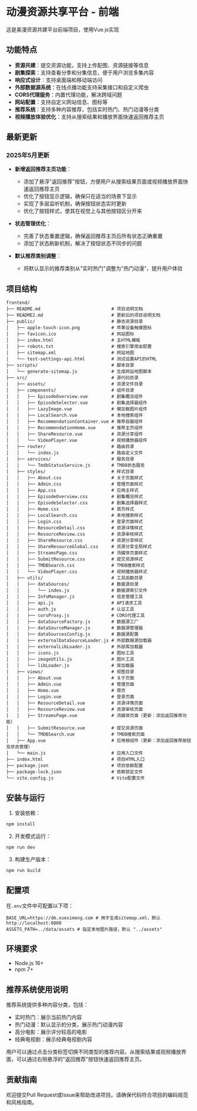 # 动漫资源共享平台 - 前端

这是美漫资源共建平台前端项目，使用Vue.js实现

## 功能特点

- **资源共建**：提交资源功能，支持上传配图、资源链接等信息
- **剧集探索**：支持查看分季和分集信息，便于用户浏览多集内容
- **响应式设计**：支持桌面端和移动端访问
- **外部数据源系统**：在线点播功能支持采集接口和自定义爬虫
- **CORS代理服务**：内置代理功能，解决跨域问题
- **网站配置**：支持自定义网站信息、图标等
- **推荐系统**：支持多种内容推荐，包括实时热门、热门动漫等分类
- **视频播放体验优化**：支持从搜索结果和播放界面快速返回推荐主页

## 最新更新

### 2025年5月更新

- **新增返回推荐主页功能**：
  - 添加了悬浮"返回推荐"按钮，方便用户从搜索结果页面或视频播放界面快速返回推荐主页
  - 优化了按钮显示逻辑，确保只在适当的场景下显示
  - 实现了多层监听机制，确保按钮状态实时更新
  - 优化了按钮样式，使其在视觉上与其他按钮区分开来

- **状态管理优化**：
  - 完善了状态重置逻辑，确保返回推荐主页后所有状态正确重置
  - 添加了状态刷新机制，解决了按钮状态不同步的问题

- **默认推荐类别调整**：
  - 将默认显示的推荐类别从"实时热门"调整为"热门动漫"，提升用户体验

## 项目结构

```
frontend/
├── README.md                           # 项目说明文档
├── README2.md                          # 更新后的项目说明文档
├── public/                             # 静态资源目录
│   ├── apple-touch-icon.png            # 苹果设备触摸图标
│   ├── favicon.ico                     # 网站图标
│   ├── index.html                      # 主HTML模板
│   ├── robots.txt                      # 搜索引擎爬虫配置
│   ├── sitemap.xml                     # 网站地图
│   └── test-settings-api.html          # 测试设置API的HTML
├── scripts/                            # 脚本目录
│   └── generate-sitemap.js             # 生成网站地图脚本
├── src/                                # 源代码目录
│   ├── assets/                         # 资源文件目录
│   ├── components/                     # 组件目录
│   │   ├── EpisodeOverview.vue         # 剧集概览组件
│   │   ├── EpisodeSelector.vue         # 剧集选择器组件
│   │   ├── LazyImage.vue               # 懒加载图片组件
│   │   ├── LocalSearch.vue             # 本地搜索组件
│   │   ├── RecommendationContainer.vue # 推荐容器组件
│   │   ├── RecommendationHome.vue      # 推荐主页组件
│   │   ├── ShareResource.vue           # 资源分享组件
│   │   └── VideoPlayer.vue             # 视频播放器组件
│   ├── router/                         # 路由目录
│   │   └── index.js                    # 路由定义文件
│   ├── services/                       # 服务目录
│   │   └── TmdbStatusService.js        # TMDB状态服务
│   ├── styles/                         # 样式目录
│   │   ├── About.css                   # 关于页面样式
│   │   ├── Admin.css                   # 管理页面样式
│   │   ├── App.css                     # 应用主样式
│   │   ├── EpisodeOverview.css         # 剧集概览样式
│   │   ├── EpisodeSelector.css         # 剧集选择器样式
│   │   ├── Home.css                    # 首页样式
│   │   ├── LocalSearch.css             # 本地搜索样式
│   │   ├── Login.css                   # 登录页面样式
│   │   ├── ResourceDetail.css          # 资源详情样式
│   │   ├── ResourceReview.css          # 资源审核样式
│   │   ├── ShareResource.css           # 资源分享样式
│   │   ├── ShareResourceGlobal.css     # 资源分享全局样式
│   │   ├── StreamsPage.css             # 流媒体页面样式
│   │   ├── SubmitResource.css          # 提交资源样式
│   │   ├── TMDBSearch.css              # TMDB搜索样式
│   │   └── VideoPlayer.css             # 视频播放器样式
│   ├── utils/                          # 工具函数目录
│   │   ├── dataSources/                # 数据源目录
│   │   │   └── index.js                # 数据源索引文件
│   │   ├── InfoManager.js              # 信息管理工具
│   │   ├── api.js                      # API请求工具
│   │   ├── auth.js                     # 认证工具
│   │   ├── corsProxy.js                # CORS代理工具
│   │   ├── dataSourceFactory.js        # 数据源工厂
│   │   ├── dataSourceManager.js        # 数据源管理器
│   │   ├── dataSourcesConfig.js        # 数据源配置
│   │   ├── externalDataSourceLoader.js # 外部数据源加载器
│   │   ├── externalLibLoader.js        # 外部库加载器
│   │   ├── icons.js                    # 图标工具
│   │   ├── imageUtils.js               # 图片工具
│   │   └── libLoader.js                # 库加载器
│   ├── views/                          # 视图目录
│   │   ├── About.vue                   # 关于页面
│   │   ├── Admin.vue                   # 管理页面
│   │   ├── Home.vue                    # 首页
│   │   ├── Login.vue                   # 登录页面
│   │   ├── ResourceDetail.vue          # 资源详情页面
│   │   ├── ResourceReview.vue          # 资源审核页面
│   │   ├── StreamsPage.vue             # 流媒体页面（更新：添加返回推荐功能）
│   │   ├── SubmitResource.vue          # 提交资源页面
│   │   └── TMDBSearch.vue              # TMDB搜索页面
│   ├── App.vue                         # 应用根组件（更新：添加返回推荐按钮及状态管理）
│   └── main.js                         # 应用入口文件
├── index.html                          # 项目HTML入口
├── package.json                        # 项目依赖配置
├── package-lock.json                   # 依赖锁定文件
└── vite.config.js                      # Vite配置文件
```

## 安装与运行

1. 安装依赖：

```bash
npm install
```

2. 开发模式运行：

```bash
npm run dev
```

3. 构建生产版本：

```bash
npm run build
```

## 配置项

在`.env`文件中可配置以下项：

```
BASE_URL=https://dm.xueximeng.com # 用于生成sitemap.xml，默认 http://localhost:8000
ASSETS_PATH=../data/assets # 指定本地图片路径，默认 "../assets"
```

## 环境要求

- Node.js 16+
- npm 7+

## 推荐系统使用说明

推荐系统提供多种内容分类，包括：
- 实时热门：展示当前热门内容
- 热门动漫：默认显示的分类，展示热门动漫内容
- 高分电影：展示评分较高的电影
- 经典电视剧：展示经典电视剧内容

用户可以通过点击分类标签切换不同类型的推荐内容。从搜索结果或视频播放界面，可以通过右侧悬浮的"返回推荐"按钮快速返回推荐主页。

## 贡献指南

欢迎提交Pull Request或Issue来帮助改进项目。请确保代码符合项目的编码规范和风格指南。 